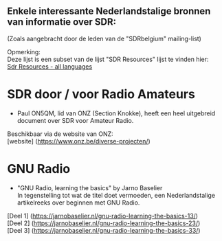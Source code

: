## Enkele interessante Nederlandstalige bronnen van informatie over SDR:
(Zoals aangebracht door de leden van de "SDRbelgium" mailing-list)

Opmerking:  
Deze lijst is een subset van de lijst "SDR Resources" lijst te vinden hier:  
[Sdr Resources - all languages](https://github.com/on1arf/sdr/blob/master/links.md)
  
  
# SDR door / voor Radio Amateurs
* Paul ON5QM, lid van ONZ (Section Knokke), heeft een heel uitgebreid document over SDR voor Amateur Radio.
  
Beschikbaar via de website van ONZ:  
[website] (https://www.onz.be/diverse-projecten/)
  
  
# GNU Radio
* "GNU Radio, learning the basics" by Jarno Baselier  
In tegenstelling tot wat de titel doet vermoeden, een Nederlandstalige artikelreeks over beginnen met GNU Radio.  
  
[Deel 1] (https://jarnobaselier.nl/gnu-radio-learning-the-basics-13/)  
[Deel 2] (https://jarnobaselier.nl/gnu-radio-learning-the-basics-23/)  
[Deel 3] (https://jarnobaselier.nl/gnu-radio-learning-the-basics-33/)  



